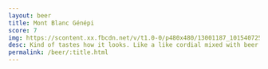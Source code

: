 ```yaml
---
layout: beer
title: Mont Blanc Génépi
score: 7
img: https://scontent.xx.fbcdn.net/v/t1.0-0/p480x480/13001187_10154072541123745_7747103315223526141_n.jpg?oh=14ad1a23c92a78e19706952206942ddd&oe=58C12A28
desc: Kind of tastes how it looks. Like a like cordial mixed with beer. The little bit of spice ties it together and makes for a nice sweet beer
permalink: /beer/:title.html
---
```

